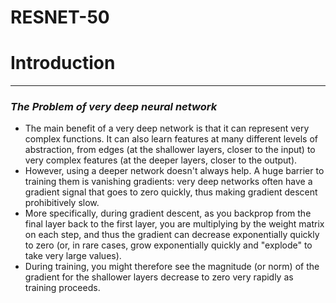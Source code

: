 # RESNET-50
# Introduction

---

### *The Problem of very deep neural network*
 - The main benefit of a very deep network is that it can represent very complex functions. It can also learn features at many different levels of abstraction, from edges (at the shallower layers, closer to the input) to very complex features (at the deeper layers, closer to the output).
 - However, using a deeper network doesn't always help. A huge barrier to training them is vanishing gradients: very deep networks often have a gradient signal that goes to zero quickly, thus making gradient descent prohibitively slow.
 - More specifically, during gradient descent, as you backprop from the final layer back to the first layer, you are multiplying by the weight matrix on each step, and thus the gradient can decrease exponentially quickly to zero (or, in rare cases, grow exponentially quickly and "explode" to take very large values).
 - During training, you might therefore see the magnitude (or norm) of the gradient for the shallower layers decrease to zero very rapidly as training proceeds.
